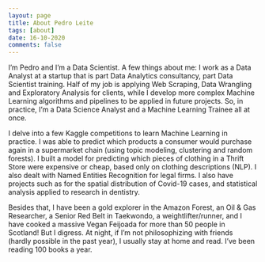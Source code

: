 ```yaml
---
layout: page
title: About Pedro Leite
tags: [about]
date: 16-10-2020
comments: false
---
```


I’m Pedro and I’m a Data Scientist. A few things about me: I work as a Data Analyst at a startup that is part Data Analytics consultancy, part Data Scientist training. Half of my job is applying Web Scraping, Data Wrangling and Exploratory Analysis for clients, while I develop more complex Machine Learning algorithms and pipelines to be applied in future projects. So, in practice, I’m a Data Science Analyst and a Machine Learning Trainee all at once.

I delve into a few Kaggle competitions to learn Machine Learning in practice. I was able to predict which products a consumer would purchase again in a supermarket chain (using topic modeling, clustering and random forests). I built a model for predicting which pieces of clothing in a Thrift Store were expensive or cheap, based only on clothing descriptions (NLP). I also dealt with Named Entities Recognition for legal firms. I also have projects such as for the spatial distribution of Covid-19 cases, and statistical analysis applied to research in dentistry. 

Besides that, I have been a gold explorer in the Amazon Forest, an Oil & Gas Researcher, a Senior Red Belt in Taekwondo, a weightlifter/runner, and I have cooked a massive Vegan Feijoada for more than 50 people in Scotland! But I digress. At night, if I’m not philosophizing with friends (hardly possible in the past year), I usually stay at home and read. I’ve been reading 100 books a year.
